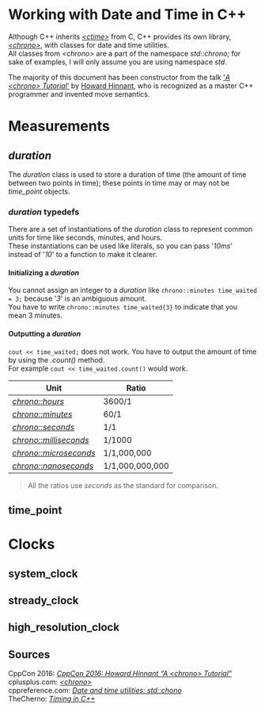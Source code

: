 # Working with Date and Time in C++
Although C++ inherits [_\<ctime\>_](https://www.cplusplus.com/reference/ctime/) from C, C++ provides its own library, [_\<chrono\>_](https://www.cplusplus.com/reference/chrono/), with classes for date and time utilities. <br />
All classes from _\<chrono\>_ are a part of the namespace _std::chrono_; for sake of examples, I will only assume you are using namespace _std_.

The majority of this document has been constructor from the talk ['_A \<chrono\> Tutorial_'](https://www.youtube.com/watch?v=P32hvk8b13M) by [Howard Hinnant](https://github.com/HowardHinnant), who is recognized as a master C++ programmer
and invented move semantics.

# Measurements

## _duration_
The _duration_ class is used to store a duration of time (the amount of time between two points in time); these points in time may or may not 
be _time\_point_ objects.

### _duration_ typedefs
There are a set of instantiations of the _duration_ class to represent common units for time like seconds, minutes, and hours. <br />
These instantiations can be used like literals, so you can pass '_10ms_' instead of '_10_' to a function to make it clearer.

#### Initializing a _duration_
You cannot assign an integer to a _duration_ like `chrono::minutes time_waited = 3;` because '_3_' is an ambiguous amount. <br />
You have to write `chrono::minutes time_waited{3}` to indicate that you mean 3 minutes.

#### Outputting a _duration_
`cout << time_waited;` does not work. You have to output the amount of time by using the _.count()_ method. <br />
For example `cout << time_waited.count()` would work.

| Unit | Ratio |
| ---- | ----- |
| [_chrono::hours_](https://www.cplusplus.com/hours) | 3600/1 |
| [_chrono::minutes_](https://www.cplusplus.com/reference/chrono/minutes/) | 60/1 |
| [_chrono::seconds_](https://www.cplusplus.com/reference/chrono/seconds/) | 1/1 |
| [_chrono::milliseconds_](https://www.cplusplus.com/reference/chrono/milliseconds/) | 1/1000 |
| [_chrono::microseconds_](https://www.cplusplus.com/reference/chrono/microseconds/) | 1/1,000,000 |
| [_chrono::nanoseconds_](https://www.cplusplus.com/reference/chrono/nanoseconds/) | 1/1,000,000,000 |
> All the ratios use _seconds_ as the standard for comparison.

## time_point

# Clocks

## system_clock

## stready_clock

## high_resolution_clock

## Sources
CppCon 2016: [_CppCon 2016: Howard Hinnant “A \<chrono\> Tutorial"_](https://www.youtube.com/watch?v=P32hvk8b13M) <br />
cplusplus.com: [_\<chrono\>_](https://www.cplusplus.com/reference/chrono/) <br />
cppreference.com: [_Date and time utilities: std::chono_](https://en.cppreference.com/w/cpp/chrono) <br />
TheCherno: [_Timing in C++_](https://www.youtube.com/watch?v=oEx5vGNFrLk) <br />
